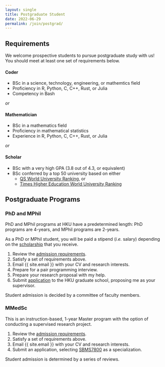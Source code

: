 ```yaml
---
layout: single
title: Postgraduate Student
date: 2022-06-29
permalink: /join/postgrad/
---
```


## Requirements

We welcome prospective students to pursue postgraduate study with us!
You should meet at least one set of requirements below.

#### Coder
- BSc in a science, technology, engineering, or mathemtics field
- Proficiency in R, Python, C, C++, Rust, or Julia
- Competency in Bash

*or*

#### Mathematician
- BSc in a mathematics field
- Proficiency in mathematical statistics
- Experience in R, Python, C, C++, Rust, or Julia

*or*

#### Scholar
- BSc with a very high GPA (3.8 out of 4.3, or equivalent)
- BSc conferred by a top 50 university based on either
    - [QS World University Ranking][qs-ranking], or
    - [Times Higher Education World University Ranking][the-ranking]

[qs-ranking]: https://www.topuniversities.com/qs-world-university-rankings
[the-ranking]: https://www.timeshighereducation.com/world-university-rankings


## Postgraduate Programs

### PhD and MPhil

PhD and MPhil programs at HKU have a predetermined length:
PhD programs are 4-years, and MPhil programs are 2-years.

As a PhD or MPhil student, you will be paid a stipend (*i.e.* salary)
depending on the [scholarship][scholarship] that you receive.

1. Review the [admission requirements][rpg-req].
2. Satisfy a set of requirements above.
3. Email {{ site.email }} with your CV and research interests.
4. Prepare for a pair programming interview.
5. Prepare your research proposal with my help.
6. Submit [application][rpg-app] to the HKU graduate school,
   proposing me as your supervisor.

Student admission is decided by a committee of faculty members.

### MMedSc

This is an instruction-based, 1-year Master program with the option of
conducting a supervised research project.

1. Review the [admission requirements][mmedsc-req].
2. Satisfy a set of requirements above.
3. Email {{ site.email }} with your CV and research interests.
4. Submit an application, selecting [SBMS7800][sbms7800] as a
   specialization.

Student admission is determined by a series of reviews.


[rpg-req]: https://gradsch.hku.hk/gradsch/rola/online-application-for-mphil-phd-admission
[rpg-app]: https://gradsch.hku.hk/gradsch/rola/online-application-for-mphil-phd-admission
[mmedsc-req]: https://admissions.hku.hk/tpg/programme/master-medical-sciences
[scholarship]: https://gradsch.hku.hk/gradsch/prospective-students/scholarship-funding-and-fees
[sbms7800]: https://www.med.hku.hk/images/document/03edu/taught/mmedsc/curriculum/sm_schbio.html

